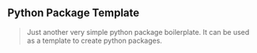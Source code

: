## Python Package Template

> Just another very simple python package boilerplate. It can be used as a template to create python packages.
